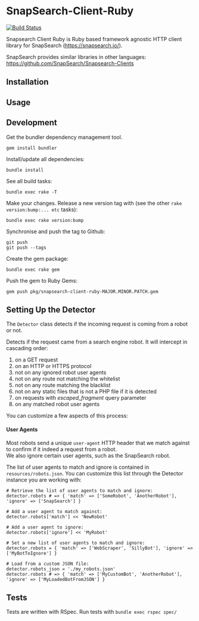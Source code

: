 SnapSearch-Client-Ruby
======================

[![Build Status](https://travis-ci.org/SnapSearch/SnapSearch-Client-Ruby.png?branch=master)](https://travis-ci.org/SnapSearch/SnapSearch-Client-Ruby)

Snapsearch Client Ruby is Ruby based framework agnostic HTTP client library for SnapSearch (https://snapsearch.io/).

SnapSearch provides similar libraries in other languages: https://github.com/SnapSearch/Snapsearch-Clients

Installation
------------

Usage
-----

Development
---------

Get the bundler dependency management tool.

```
gem install bundler
```

Install/update all dependencies:

```
bundle install
```

See all build tasks:

```
bundle exec rake -T
```

Make your changes. Release a new version tag with (see the other `rake version:bump:... etc` tasks):

```
bundle exec rake version:bump
```

Synchronise and push the tag to Github:

```
git push
git push --tags
```

Create the gem package:

```
bundle exec rake gem
```

Push the gem to Ruby Gems:

```
gem push pkg/snapsearch-client-ruby-MAJOR.MINOR.PATCH.gem
```

Setting Up the Detector
-----------------------

The `Detector` class detects if the incoming request is coming from a robot or not.

Detects if the request came from a search engine robot. It will intercept in cascading order:

1. on a GET request
2. on an HTTP or HTTPS protocol
3. not on any ignored robot user agents
4. not on any route not matching the whitelist
5. not on any route matching the blacklist
6. not on any static files that is not a PHP file if it is detected
7. on requests with _escaped_fragment_ query parameter
8. on any matched robot user agents

You can customize a few aspects of this process:

#### User Agents

Most robots send a unique `user-agent` HTTP header that we match against to confirm if it indeed a request from a robot.  
We also ignore certain user agents, such as the SnapSearch robot.

The list of user agents to match and ignore is contained in `resources/robots.json`. You can customize this list through the Detector instance
you are working with:

```
# Retrieve the list of user agents to match and ignore:
detector.robots # => { 'match' => ['SomeRobot', 'AnotherRobot'], 'ignore' => ['SnapSearch'] }

# Add a user agent to match against:
detector.robots['match'] << 'NewRobot'

# Add a user agent to ignore:
detector.robots['ignore'] << 'MyRobot'

# Set a new list of user agents to match and ignore:
detector.robots = { 'match' => ['WebScraper', 'SillyBot'], 'ignore' => ['MyBotToIgnore'] }

# Load from a custom JSON file:
detector.robots_json = './my_robots.json'
detector.robots # => { 'match' => ['MyCustomBot', 'AnotherRobot'], 'ignore' => ['MyLoadedBotFromJSON'] }
```

Tests
----

Tests are written with RSpec. Run tests with `bundle exec rspec spec/`